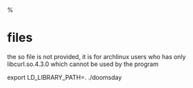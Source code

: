 %

# files

the so file is not provided, it is for archlinux users who has only libcurl.so.4.3.0 which cannot be used by the program

export LD_LIBRARY_PATH=.
./doomsday
